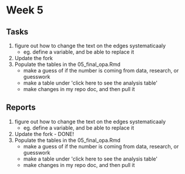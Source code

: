 # Week 5
## Tasks
1. figure out how to change the text on the edges systematicaaly 
   - eg. define a variable, and be able to replace it
2. Update the fork
3. Populate the tables in the 05_final_opa.Rmd
   - make a guess of if the number is coming from data, research, or guesswork
   - make a table under 'click here to see the analysis table'
   - make changes in my repo doc, and then pull it
   
## Reports
1. figure out how to change the text on the edges systematicaaly 
   - eg. define a variable, and be able to replace it
2. Update the fork - DONE!
3. Populate the tables in the 05_final_opa.Rmd
   - make a guess of if the number is coming from data, research, or guesswork
   - make a table under 'click here to see the analysis table'
   - make changes in my repo doc, and then pull it
